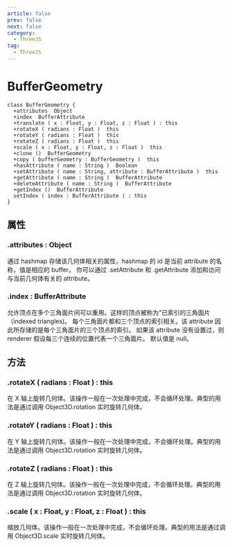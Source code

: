```yaml
---
article: false
prev: false
next: false
category:
  - ThreeJS
tag:
  - ThreeJS
---
```


# BufferGeometry

```class
class BufferGeometry {
  +attributes  Object
  +index  BufferAttribute
  +translate ( x : Float, y : Float, z : Float ) : this
  +rotateX ( radians : Float )  this
  +rotateY ( radians : Float )  this
  +rotateZ ( radians : Float )  this
  +scale ( x : Float, y : Float, z : Float )  this
  +clone ()  BufferGeometry
  +copy ( bufferGeometry : BufferGeometry )  this
  +hasAttribute ( name : String )  Boolean
  +setAttribute ( name : String, attribute : BufferAttribute )  this
  +getAttribute ( name : String )  BufferAttribute
  +deleteAttribute ( name : String )  BufferAttribute
  +getIndex ()  BufferAttribute
  setIndex ( index : BufferAttribute ) : this
}
```

## 属性

### .attributes : Object

通过 hashmap 存储该几何体相关的属性，hashmap 的 id 是当前 attribute 的名称，值是相应的 buffer。 你可以通过 .setAttribute 和 .getAttribute 添加和访问与当前几何体有关的 attribute。

### .index : BufferAttribute

允许顶点在多个三角面片间可以重用。这样的顶点被称为"已索引的三角面片（indexed triangles)。 每个三角面片都和三个顶点的索引相关。该 attribute 因此所存储的是每个三角面片的三个顶点的索引。 如果该 attribute 没有设置过，则 renderer 假设每三个连续的位置代表一个三角面片。 默认值是 null。

## 方法

### .rotateX ( radians : Float ) : this

在 X 轴上旋转几何体。该操作一般在一次处理中完成，不会循环处理。典型的用法是通过调用 Object3D.rotation 实时旋转几何体。

### .rotateY ( radians : Float ) : this

在 Y 轴上旋转几何体。该操作一般在一次处理中完成，不会循环处理。典型的用法是通过调用 Object3D.rotation 实时旋转几何体。

### .rotateZ ( radians : Float ) : this

在 Z 轴上旋转几何体。该操作一般在一次处理中完成，不会循环处理。典型的用法是通过调用 Object3D.rotation 实时旋转几何体。

### .scale ( x : Float, y : Float, z : Float ) : this

缩放几何体。该操作一般在一次处理中完成，不会循环处理。典型的用法是通过调用 Object3D.scale 实时旋转几何体。
